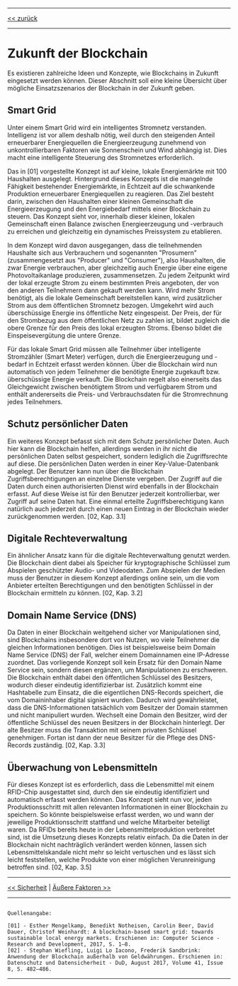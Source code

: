 ***

[<< zurück](02_toc.md)

***

# Zukunft der Blockchain

Es existieren zahlreiche Ideen und Konzepte, wie Blockchains in Zukunft eingesetzt werden können. Dieser Abschnitt soll eine kleine Übersicht über mögliche Einsatzszenarios der Blockchain in der Zukunft geben.

## Smart Grid

Unter einem Smart Grid wird ein intelligentes Stromnetz verstanden. Intelligenz ist vor allem deshalb nötig, weil durch den steigenden Anteil erneuerbarer Energiequellen die Energieerzeugung zunehmend von unkontrollierbaren Faktoren wie Sonnenschein und Wind abhängig ist. Dies macht eine intelligente Steuerung des Stromnetzes erforderlich.

Das in [01] vorgestellte Konzept ist auf kleine, lokale Energiemärkte mit 100 Haushalten ausgelegt. Hintergrund dieses Konzepts ist die mangelnde Fähigkeit bestehender Energiemärkte, in Echtzeit auf die schwankende Produktion erneuerbarer Energiequellen zu reagieren. Das Ziel besteht darin, zwischen den Haushalten einer kleinen Gemeinschaft die Energieerzeugung und den Energiebedarf mittels einer Blockchain zu steuern. Das Konzept sieht vor, innerhalb dieser kleinen, lokalen Gemeinschaft einen Balance zwischen Energieerzeugung und -verbrauch zu erreichen und gleichzeitig ein dynamisches Preissystem zu etablieren.

In dem Konzept wird davon ausgegangen, dass die teilnehmenden Haushalte sich aus Verbrauchern und sogenannten "Prosumern" (zusammengesetzt aus "Producer" und "Consumer"), also Haushalten, die zwar Energie verbrauchen, aber gleichzeitig auch Energie über eine eigene Photovoltaikanlage produzieren, zusammensetzen. Zu jedem Zeitpunkt wird der lokal erzeugte Strom zu einem bestimmten Preis angeboten, der von den anderen Teilnehmern dann gekauft werden kann. Wird mehr Strom benötigt, als die lokale Gemeinschaft bereitstellen kann, wird zusätzlicher Strom aus dem öffentlichen Stromnetz bezogen. Umgekehrt wird auch überschüssige Energie ins öffentliche Netz eingespeist. Der Preis, der für den Strombezug aus dem öffentlichen Netz zu zahlen ist, bildet zugleich die obere Grenze für den Preis des lokal erzeugten Stroms. Ebenso bildet die Einspeisevergütung die untere Grenze.

Für das lokale Smart Grid müssen alle Teilnehmer über intelligente Stromzähler (Smart Meter) verfügen, durch die Energieerzeugung und -bedarf in Echtzeit erfasst werden können. Über die Blockchain wird nun automatisch von jedem Teilnehmer die benötigte Energie zugekauft bzw. überschüssige Energie verkauft. Die Blockchain regelt also einerseits das Gleichgewicht zwischen benötigtem Strom und verfügbarem Strom und enthält andererseits die Preis- und Verbrauchsdaten für die Stromrechnung jedes Teilnehmers.

## Schutz persönlicher Daten

Ein weiteres Konzept befasst sich mit dem Schutz persönlicher Daten. Auch hier kann die Blockchain helfen, allerdings werden in ihr nicht die persönlichen Daten selbst gespeichert, sondern lediglich die Zugriffsrechte auf diese. Die persönlichen Daten werden in einer Key-Value-Datenbank abgelegt. Der Benutzer kann nun über die Blockchain Zugriffsberechtigungen an einzelne Dienste vergeben. Der Zugriff auf die Daten durch einen authorisierten Dienst wird ebenfalls in der Blockchain erfasst. Auf diese Weise ist für den Benutzer jederzeit kontrollierbar, wer Zugriff auf seine Daten hat. Eine einmal erteilte Zugriffsberechtigung kann natürlich auch jederzeit durch einen neuen Eintrag in der Blockchain wieder zurückgenommen werden. [02, Kap. 3.1]

## Digitale Rechteverwaltung

Ein ähnlicher Ansatz kann für die digitale Rechteverwaltung genutzt werden. Die Blockchain dient dabei als Speicher für kryptographische Schlüssel zum Abspielen geschützter Audio- und Videodaten. Zum Abspielen der Medien muss der Benutzer in diesem Konzept allerdings online sein, um die vom Anbieter erteilten Berechtigungen und den benötigten Schlüssel in der Blockchain ermitteln zu können. [02, Kap. 3.2]

## Domain Name Service (DNS)

Da Daten in einer Blockchain weitgehend sicher vor Manipulationen sind, sind Blockchains insbesondere dort von Nutzen, wo viele Teilnehmer die gleichen Informationen benötigen. Dies ist beispielsweise beim Domain Name Service (DNS) der Fall, welcher einem Domainnamen eine IP-Adresse zuordnet. Das vorliegende Konzept soll kein Ersatz für den Domain Name Service sein, sondern diesen ergänzen, um Manipulationen zu erschweren. Die Blockchain enthält dabei den öffentlichen Schlüssel des Besitzers, wodurch dieser eindeutig identifizierbar ist. Zusätzlich kommt eine Hashtabelle zum Einsatz, die die eigentlichen DNS-Records speichert, die vom Domaininhaber digital signiert wurden. Dadurch wird gewährleistet, dass die DNS-Informationen tatsächlich vom Besitzer der Domain stammen und nicht manipuliert wurden. Wechselt eine Domain den Besitzer, wird der öffentliche Schlüssel des neuen Besitzers in der Blockchain hinterlegt. Der alte Besitzer muss die Transaktion mit seinem privaten Schlüssel genehmigen. Fortan ist dann der neue Besitzer für die Pflege des DNS-Records zuständig. [02, Kap. 3.3]

## Überwachung von Lebensmitteln

Für dieses Konzept ist es erforderlich, dass die Lebensmittel mit einem RFID-Chip ausgestattet sind, durch den sie eindeutig identifiziert und automatisch erfasst werden können. Das Konzept sieht nun vor, jeden Produktionsschritt mit allen relevanten Informationen in einer Blockchain zu speichern. So könnte beispielsweise erfasst werden, wo und wann der jeweilige Produktionsschritt stattfand und welche Mitarbeiter beteiligt waren. Da RFIDs bereits heute in der Lebensmittelproduktion verbreitet sind, ist die Umsetzung dieses Konzepts relativ einfach. Da die Daten in der Blockchain nicht nachträglich verändert werden können, lassen sich Lebensmittelskandale nicht mehr so leicht vertuschen und es lässt sich leicht feststellen, welche Produkte von einer möglichen Verunreinigung betroffen sind. [02, Kap. 3.5]

***

[<< Sicherheit](08_security.md) | [Äußere Faktoren >>](10_external_factors.md)

***

```

Quellenangabe:

[01] - Esther Mengelkamp, Benedikt Notheisen, Carolin Beer, David Dauer, Christof Weinhardt: A blockchain-based smart grid: towards sustainable local energy markets. Erschienen in: Computer Science - Research and Development, 2017, S. 1–8.
[02] - Stephan Wiefling, Luigi Lo Iacono, Frederik Sandbrink: Anwendung der Blockchain außerhalb von Geldwährungen. Erschienen in: Datenschutz und Datensicherheit - DuD, August 2017, Volume 41, Issue 8, S. 482–486.

```

***